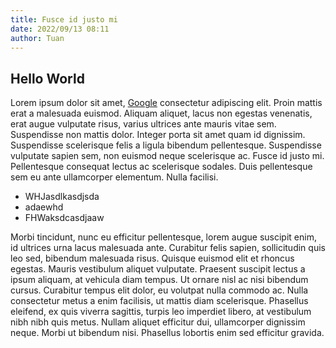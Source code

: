 ```yaml
---
title: Fusce id justo mi
date: 2022/09/13 08:11
author: Tuan
---
```


## Hello World

Lorem ipsum dolor sit amet, [Google](https://google.com) consectetur adipiscing elit. Proin mattis erat a malesuada euismod. Aliquam aliquet, lacus non egestas venenatis, erat augue vulputate risus, varius ultrices ante mauris vitae sem. Suspendisse non mattis dolor. Integer porta sit amet quam id dignissim. Suspendisse scelerisque felis a ligula bibendum pellentesque. Suspendisse vulputate sapien sem, non euismod neque scelerisque ac. Fusce id justo mi. Pellentesque consequat lectus ac scelerisque sodales. Duis pellentesque sem eu ante ullamcorper elementum. Nulla facilisi.

- WHJasdlkasdjsda
- adaewhd
- FHWaksdcasdjaaw

Morbi tincidunt, nunc eu efficitur pellentesque, lorem augue suscipit enim, id ultrices urna lacus malesuada ante. Curabitur felis sapien, sollicitudin quis leo sed, bibendum malesuada risus. Quisque euismod elit et rhoncus egestas. Mauris vestibulum aliquet vulputate. Praesent suscipit lectus a ipsum aliquam, at vehicula diam tempus. Ut ornare nisl ac nisi bibendum cursus. Curabitur tempus elit dolor, eu volutpat nulla commodo ac. Nulla consectetur metus a enim facilisis, ut mattis diam scelerisque. Phasellus eleifend, ex quis viverra sagittis, turpis leo imperdiet libero, at vestibulum nibh nibh quis metus. Nullam aliquet efficitur dui, ullamcorper dignissim neque. Morbi ut bibendum nisi. Phasellus lobortis enim sed efficitur gravida.
